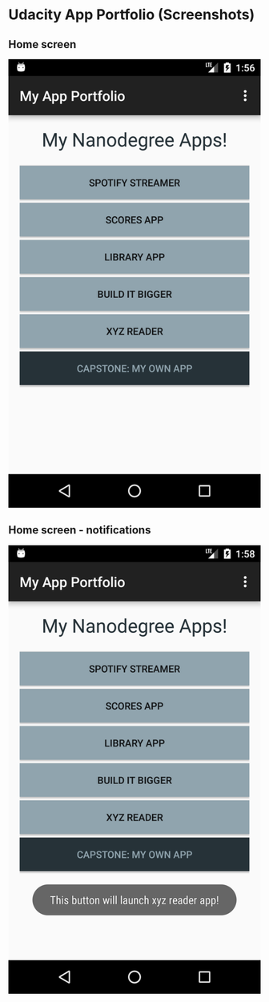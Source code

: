 # Udacity App Portfolio (Screenshots)

## Home screen
![Home screen](0_main_screen.png)

## Home screen - notifications
![Home screen - notifications](1_button_pressed.png)
